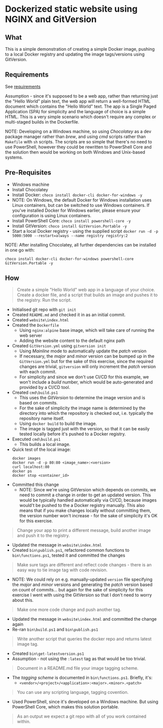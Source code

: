 # Dockerized static website using NGINX and GitVersion

## What

This is a simple demonstration of creating a simple Docker image, pushing to a local Docker registry and updating the image tags/versions using GitVersion.

## Requirements

See [requirements](doc\requirements.md)

Assumption - since it's supposed to be a web app, rather than returning just the "Hello World" plain text, the web app will return a well-formed HTML document which contains the "Hello World" text. The app is a Single Paged Application (SPA) for simplicity and the language of choice is a simple HTML. This is a very simple scenario which doesn't require any complex or multi-staged builds in the Dockerfile.

NOTE: Developing on a Windows machine, so using *Chocolatey* as a dev package manager rather than *brew*, and using *cmd* scripts rather than `Makefile` with `sh` scripts. The scripts are so simple that there's no need to use PowerShell, however they could be rewritten to PowerShell Core and the solution then would be working on both Windows and Unix-based systems.

## Pre-Requisites

* Windows machine
* Install Chocolatey
* Install Docker: `choco install docker-cli docker-for-windows -y`
* NOTE: On Windows, the default Docker for Windows installation uses Linux containers, but can be switched to use Windows containers. If you've installed Docker for Windows earlier, please ensure your configuration is using Linux containers.
* Install PowerShell Core: `choco install powershell-core -y`
* Install GitVersion: `choco install GitVersion.Portable -y`
* Start a local Docker registry - using the supplied script
    `docker run -d -p 5000:5000 --restart=always --name registry registry:2`

NOTE: After installing Chocolatey, all further dependencies can be installed in one go with:

`choco install docker-cli docker-for-windows powershell-core GitVersion.Portable -y`

## How

> Create a simple "Hello World" web app in a language of your choice. Create a docker file, and a script that builds an image and pushes it to the registry. Run the script.

* Initialised git repo with `git init`
* Created `README.md` and checked it in as an initial commit.
* Created `website\index.html`
* Created the `Dockerfile`
  * Using `nginx:alpine` base image, which will take care of running the web server
  * Adding the website content to the default nginx path
* Created `GitVersion.yml` using `gitversion init`
  * Using *Mainline* mode to automatically update the *patch* version
  * If necessary, the *major* and *minor* version can be bumped up in the `GitVersion.yml` but for the sake of this exercise,
    since the required changes are trivial, `gitversion` will only increment the *patch* version with each commit.
  * For simplicity and since we don't use CI/CD for this example, we won't include a *build* number, which would be auto-generated and provided by a CI/CD tool.
* Created `cmd\build.ps1`
  * This uses the *GitVersion* to determine the image version and is based on commits.
  * For the sake of simplicity the image name is determined by the directory into which the repository is checked out, i.e. typically the repository name itself.
  * Using `docker build` to build the image.
  * The image is tagged just with the version, so that it can be easily tested locally before it's pushed to a Docker registry.
* Executed `cmd\build.ps1`
  * This builds a local image.
* Quick test of the local image:
  ```
  docker images
  docker run -d -p 80:80 <image_name>:<version>
  curl localhost:80
  docker ps
  docker stop <container_id>
  ```
* Committed this change
  * NOTE: Since we're using GitVersion which depends on commits, we need to commit a change in order to get an updated version. This would be typically handled automatically via CI/CD, because images would't be pushed to the a Docker registry manually. This also means that if you make changes locally without committing them, the version number won't increase - for the sake of simplicity it's OK for this exercise.

> Change your app to print a different message, build another image and push it to the registry.

* Updated the message in `website\index.html`
* Created `bin\publish.ps1`, refactored common functions to `bin\functions.ps1`, tested it and committed the changes
  
> Make sure tags are different and reflect code changes - there is an easy way to tie image tag with code revision.

* NOTE: We could rely on e.g. manually-updated `version` file specifying the *major* and *minor* versions and generating the *patch* version based on count of commits... but again for the sake of simplicity for this exercise I went with using the GitVersion so that I don't need to worry about this.

> Make one more code change and push another tag.

* Updated the message in `website\index.html` and committed the change again
* Re-ran `bin\build.ps1` and `bin\publish.ps1`

> Write another script that queries the docker repo and returns latest image tag.

* Created `bin\get-latestversion.ps1`
* Assumption - not using the `:latest` tag as that would be too trivial.

> Document in a README.md file your image tagging scheme.

* The *tagging scheme* is documented in `bin\functions.ps1`. Briefly, it's:
  * `<vendor>/<project>/<application>:<major>.<minor>.<patch>`

> You can use any scripting language, tagging covention.

* Used PowerShell, since it's developed on a Windows machine. But using PowerShell Core, which makes this solution portable.

> As an output we expect a git repo with all of you work contained within.

